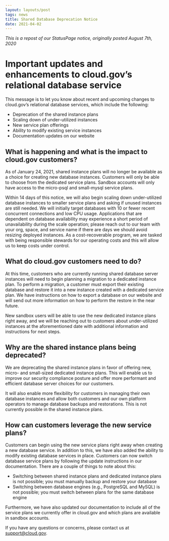```yaml
---
layout: layouts/post
tags: news
title: Shared Database Deprecation Notice
date: 2021-04-02
---
```


_This is a repost of our StatusPage notice, originally posted August 7th, 2020_

# Important updates and enhancements to cloud.gov’s relational database service

This message is to let you know about recent and upcoming changes to cloud.gov’s relational database services, which include the following:

- Deprecation of the shared instance plans
- Scaling down of under-utilized instances
- New service plan offerings
- Ability to modify existing service instances
- Documentation updates on our website

## What is happening and what is the impact to cloud.gov customers?

As of January 24, 2021, shared instance plans will no longer be available as a choice for creating new database instances. Customers will only be able to choose from the dedicated service plans. Sandbox accounts will only have access to the micro-psql and small-mysql service plans.

Within 14 days of this notice, we will also begin scaling down under-utilized database instances to smaller service plans and asking if unused instances are still needed. We will initially target databases with 10 or fewer recent concurrent connections and low CPU usage. Applications that are dependent on database availability may experience a short period of unavailability during the scale operation; please reach out to our team with your org, space, and service name if there are days we should avoid resizing deployed instances. As a cost-recoverable program, we are tasked with being responsible stewards for our operating costs and this will allow us to keep costs under control.

## What do cloud.gov customers need to do?

At this time, customers who are currently running shared database server instances will need to begin planning a migration to a dedicated instance plan. To perform a migration, a customer must export their existing database and restore it into a new instance created with a dedicated service plan. We have instructions on how to export a database on our website and will send out more information on how to perform the restore in the near future.

New sandbox users will be able to use the new dedicated instance plans right away, and we will be reaching out to customers about under-utilized instances at the aforementioned date with additional information and instructions for next steps.

## Why are the shared instance plans being deprecated?

We are deprecating the shared instance plans in favor of offering new, micro- and small-sized dedicated instance plans. This will enable us to improve our security compliance posture and offer more performant and efficient database server choices for our customers.

It will also enable more flexibility for customers in managing their own database instances and allow both customers and our own platform operators to manage database backups and restorations. This is not currently possible in the shared instance plans.

## How can customers leverage the new service plans?

Customers can begin using the new service plans right away when creating a new database service. In addition to this, we have also added the ability to modify existing database services in place. Customers can now switch database service plans by following the update instructions in our documentation. There are a couple of things to note about this:

- Switching between shared instance plans and dedicated instance plans is not possible; you must manually backup and restore your database
- Switching between database engines (e.g., PostgreSQL and MySQL) is not possible; you must switch between plans for the same database engine

Furthermore, we have also updated our documentation to include all of the service plans we currently offer in cloud.gov and which plans are available in sandbox accounts.

If you have any questions or concerns, please contact us at support@cloud.gov.
